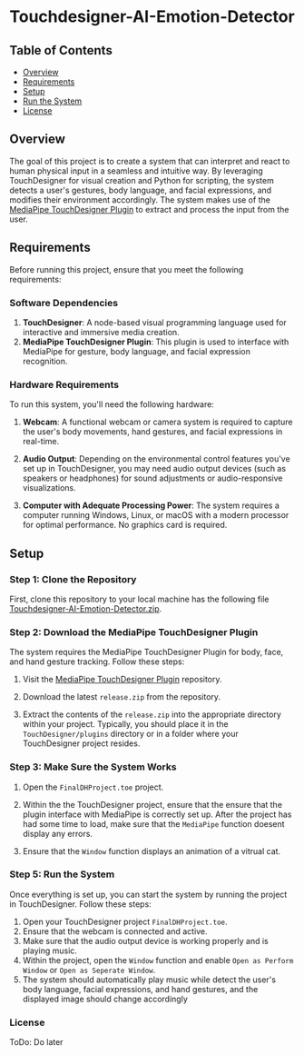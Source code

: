 # Touchdesigner-AI-Emotion-Detector

## Table of Contents

- [Overview](#overview)
- [Requirements](#requirements)
- [Setup](#setup)
- [Run the System](#run-the-system)
- [License](#license)

## Overview

The goal of this project is to create a system that can interpret and react to human physical input in a seamless and intuitive way. By leveraging TouchDesigner for visual creation and Python for scripting, the system detects a user's gestures, body language, and facial expressions, and modifies their environment accordingly. The system makes use of the [MediaPipe TouchDesigner Plugin](https://github.com/torinmb/mediapipe-touchdesigner) to extract and process the input from the user.

## Requirements

Before running this project, ensure that you meet the following requirements:

### Software Dependencies
1. **TouchDesigner**: A node-based visual programming language used for interactive and immersive media creation.
2. **MediaPipe TouchDesigner Plugin**: This plugin is used to interface with MediaPipe for gesture, body language, and facial expression recognition.
  
### Hardware Requirements
To run this system, you'll need the following hardware:

1. **Webcam**: A functional webcam or camera system is required to capture the user's body movements, hand gestures, and facial expressions in real-time.
  
2. **Audio Output**: Depending on the environmental control features you've set up in TouchDesigner, you may need audio output devices (such as speakers or headphones) for sound adjustments or audio-responsive visualizations.

3. **Computer with Adequate Processing Power**: The system requires a computer running Windows, Linux, or macOS with a modern processor for optimal performance. No graphics card is required.

## Setup

### Step 1: Clone the Repository
First, clone this repository to your local machine has the following file [Touchdesigner-AI-Emotion-Detector.zip]().

### Step 2: Download the MediaPipe TouchDesigner Plugin
The system requires the MediaPipe TouchDesigner Plugin for body, face, and hand gesture tracking. Follow these steps:

1. Visit the [MediaPipe TouchDesigner Plugin](https://github.com/torinmb/mediapipe-touchdesigner?tab=readme-ov-file) repository.

2. Download the latest `release.zip` from the repository.
   
4. Extract the contents of the `release.zip` into the appropriate directory within your project. Typically, you should place it in the `TouchDesigner/plugins` directory or in a folder where your TouchDesigner project resides.

### Step 3: Make Sure the System Works

1. Open the `FinalDHProject.toe` project.

2. Within the the TouchDesigner project, ensure that the ensure that the plugin interface with MediaPipe is correctly set up. After the project has had some time to load, make sure that the `MediaPipe` function doesent display any errors.

3. Ensure that the `Window` function displays an animation of a vitrual cat.

### Step 5: Run the System
Once everything is set up, you can start the system by running the project in TouchDesigner. Follow these steps:

1. Open your TouchDesigner project `FinalDHProject.toe`.
2. Ensure that the webcam is connected and active.
3. Make sure that the audio output device is working properly and is playing music.
4. Within the project, open the `Window` function and enable `Open as Perform Window` or `Open as Seperate Window`.
6. The system should automatically play music while detect the user's body language, facial expressions, and hand gestures, and the displayed image should change accordingly

### License
ToDo: Do later


